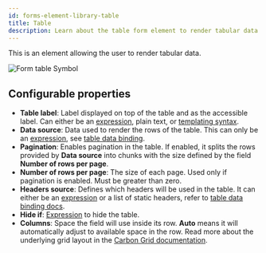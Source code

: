 ```yaml
---
id: forms-element-library-table
title: Table
description: Learn about the table form element to render tabular data.
---
```


This is an element allowing the user to render tabular data.

![Form table Symbol](/img/form-icons/form-table.svg)

## Configurable properties

- **Table label**: Label displayed on top of the table and as the accessible label. Can either be an [expression](../../feel/language-guide/feel-expressions-introduction.md), plain text, or [templating syntax](../configuration/forms-config-templating-syntax.md).
- **Data source**: Data used to render the rows of the table. This can only be an [expression](../../feel/language-guide/feel-expressions-introduction.md), see [table data binding](../configuration/forms-config-table-data-binding.md).
- **Pagination**: Enables pagination in the table. If enabled, it splits the rows provided by **Data source** into chunks with the size defined by the field **Number of rows per page**.
- **Number of rows per page**: The size of each page. Used only if pagination is enabled. Must be greater than zero.
- **Headers source**: Defines which headers will be used in the table. It can either be an [expression](../../feel/language-guide/feel-expressions-introduction.md) or a list of static headers, refer to [table data binding docs](../configuration/forms-config-table-data-binding.md).
- **Hide if**: [Expression](../../feel/language-guide/feel-expressions-introduction.md) to hide the table.
- **Columns**: Space the field will use inside its row. **Auto** means it will automatically adjust to available space in the row. Read more about the underlying grid layout in the [Carbon Grid documentation](https://carbondesignsystem.com/guidelines/2x-grid/overview).
